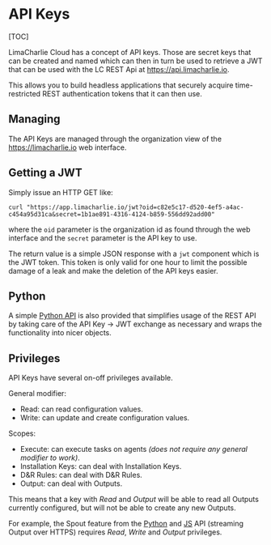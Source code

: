 # API Keys

[TOC]

LimaCharlie Cloud has a concept of API keys. Those are secret keys that can be created and named which can then in turn
be used to retrieve a JWT that can be used with the LC REST Api at https://api.limacharlie.io.

This allows you to build headless applications that securely acquire time-restricted REST authentication tokens that it
can then use.

## Managing
The API Keys are managed through the organization view of the https://limacharlie.io web interface.

## Getting a JWT
Simply issue an HTTP GET like:
```
curl "https://app.limacharlie.io/jwt?oid=c82e5c17-d520-4ef5-a4ac-c454a95d31ca&secret=1b1ae891-4316-4124-b859-556dd92add00"
```
where the `oid` parameter is the organization id as found through the web interface and the `secret` parameter is the API
key to use.

The return value is a simple JSON response with a `jwt` component which is the JWT token. This token is only valid for one
hour to limit the possible damage of a leak and make the deletion of the API keys easier.

## Python
A simple [Python API](https://github.com/refractionpoint/python-limacharlie/) is also
provided that simplifies usage of the REST API by taking care of the API Key -> JWT exchange
as necessary and wraps the functionality into nicer objects.

## Privileges
API Keys have several on-off privileges available.

General modifier:
* Read: can read configuration values.
* Write: can update and create configuration values.

Scopes:
* Execute: can execute tasks on agents *(does not require any general modifier to work)*.
* Installation Keys: can deal with Installation Keys.
* D&R Rules: can deal with D&R Rules.
* Output: can deal with Outputs.

This means that a key with *Read* and *Output* will be able to read all Outputs currently configured, but will not be able 
to create any new Outputs.

For example, the Spout feature from the [Python](https://github.com/refractionpoint/python-limacharlie/) and [JS](https://www.npmjs.com/package/limacharlie) API (streaming Output over HTTPS) requires *Read*, *Write* and *Output* 
privileges.
